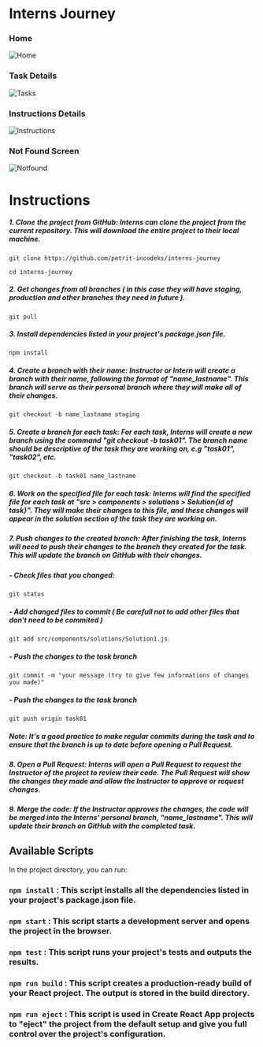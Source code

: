# Interns Journey

### Home
![Home](https://i.imgur.com/QTUC61V.png)

### Task Details
![Tasks](https://i.imgur.com/DgYdDH3.png)

### Instructions Details
![Instructions](https://i.imgur.com/nTbONJ9.png)

### Not Found Screen
![Notfound](https://i.imgur.com/X7o38Bs.png)


# Instructions

##### 1. Clone the project from GitHub: Interns can clone the project from the current repository. This will download the entire project to their local machine.

`git clone https://github.com/petrit-incodeks/interns-journey`

`cd interns-journey`

##### 2. Get changes from all branches ( in this case they will have staging, production and other branches they need in future ).

`git pull`

##### 3. Install dependencies listed in your project's package.json file.

`npm install`

##### 4. Create a branch with their name: Instructor or Intern will create a branch with their name, following the format of "name_lastname". This branch will serve as their personal branch where they will make all of their changes.

`git checkout -b name_lastname staging`

##### 5. Create a branch for each task: For each task, Interns will create a new branch using the command "git checkout -b task01". The branch name should be descriptive of the task they are working on, e.g "task01", "task02", etc.

`git checkout -b task01 name_lastname`

##### 6. Work on the specified file for each task: Interns will find the specified file for each task at "src > components > solutions > Solution{id of task}". They will make their changes to this file, and these changes will appear in the solution section of the task they are working on.

##### 7. Push changes to the created branch: After finishing the task, Interns will need to push their changes to the branch they created for the task. This will update the branch on GitHub with their changes.

##### - Check files that you changed:
`git status`
##### - Add changed files to commit ( Be carefull not to add other files that don't need to be commited )
`git add src/components/solutions/Solution1.js`
##### - Push the changes to the task branch
`git commit -m "your message (try to give few informations of changes you made)"`
##### - Push the changes to the task branch
`git push origin task01`
##### Note: It's a good practice to make regular commits during the task and to ensure that the branch is up to date before opening a Pull Request.

##### 8. Open a Pull Request: Interns will open a Pull Request to request the Instructor of the project to review their code. The Pull Request will show the changes they made and allow the Instructor to approve or request changes.

##### 9. Merge the code: If the Instructor approves the changes, the code will be merged into the Interns' personal branch, "name_lastname". This will update their branch on GitHub with the completed task.




## Available Scripts

In the project directory, you can run:

### `npm install` : This script installs all the dependencies listed in your project's package.json file.

### `npm start` : This script starts a development server and opens the project in the browser.

### `npm test` : This script runs your project's tests and outputs the results.

### `npm run build` : This script creates a production-ready build of your React project. The output is stored in the build directory.

### `npm run eject` : This script is used in Create React App projects to "eject" the project from the default setup and give you full control over the project's configuration.





